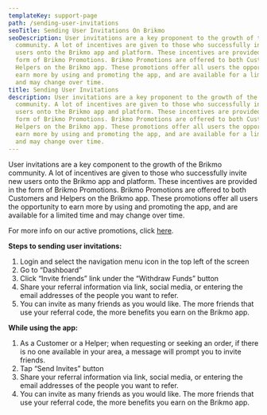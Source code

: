 ```yaml
---
templateKey: support-page
path: /sending-user-invitations
seoTitle: Sending User Invitations On Brikmo
seoDescription: User invitations are a key proponent to the growth of the Brikmo
  community. A lot of incentives are given to those who successfully invite new
  users onto the Brikmo app and platform. These incentives are provided in the
  form of Brikmo Promotions. Brikmo Promotions are offered to both Customers and
  Helpers on the Brikmo app. These promotions offer all users the opportunity to
  earn more by using and promoting the app, and are available for a limited time
  and may change over time.
title: Sending User Invitations
description: User invitations are a key proponent to the growth of the Brikmo
  community. A lot of incentives are given to those who successfully invite new
  users onto the Brikmo app and platform. These incentives are provided in the
  form of Brikmo Promotions. Brikmo Promotions are offered to both Customers and
  Helpers on the Brikmo app. These promotions offer all users the opportunity to
  earn more by using and promoting the app, and are available for a limited time
  and may change over time.
---
```

User invitations are a key component to the growth of the Brikmo community. A lot of incentives are given to those who successfully invite new users onto the Brikmo app and platform. These incentives are provided in the form of Brikmo Promotions. Brikmo Promotions are offered to both Customers and Helpers on the Brikmo app. These promotions offer all users the opportunity to earn more by using and promoting the app, and are available for a limited time and may change over time.

For more info on our active promotions, click [here](http://google.com).



**Steps to sending user invitations:**



1. Login and select the navigation menu icon in the top left of the screen
2. Go to “Dashboard”
3. Click “Invite friends” link under the “Withdraw Funds” button
4. Share your referral information via link, social media, or entering the email addresses of the people you want to refer.
5. You can invite as many friends as you would like. The more friends that use your referral code, the more benefits you earn on the Brikmo app.



**While using the app:**



1. As a Customer or a Helper; when requesting or seeking an order, if there is no one available in your area, a message will prompt you to invite friends.
2. Tap “Send Invites” button
3. Share your referral information via link, social media, or entering the email addresses of the people you want to refer.
4. You can invite as many friends as you would like. The more friends that use your referral code, the more benefits you earn on the Brikmo app.